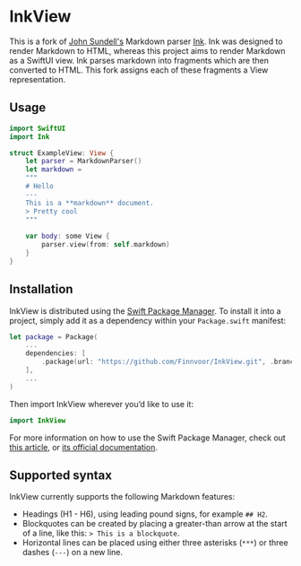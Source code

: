 # InkView
This is a fork of [John Sundell's](https://twitter.com/johnsundell) Markdown parser [Ink](https://github.com/JohnSundell/Ink).  Ink was designed to render Markdown to HTML, whereas this project aims to render Markdown as a SwiftUI view.  Ink parses markdown into fragments which are then converted to HTML.  This fork assigns each of these fragments a View representation.

## Usage
```swift
import SwiftUI
import Ink

struct ExampleView: View {
    let parser = MarkdownParser()
    let markdown =
    """
    # Hello
    ---
    This is a **markdown** document.
    > Pretty cool
    """
    
    var body: some View {
        parser.view(from: self.markdown)
    }
}
```

## Installation

InkView is distributed using the [Swift Package Manager](https://swift.org/package-manager). To install it into a project, simply add it as a dependency within your `Package.swift` manifest:

```swift
let package = Package(
    ...
    dependencies: [
        .package(url: "https://github.com/Finnvoor/InkView.git", .branch("master"))
    ],
    ...
)
```

Then import InkView wherever you’d like to use it:

```swift
import InkView
```

For more information on how to use the Swift Package Manager, check out [this article](https://www.swiftbysundell.com/articles/managing-dependencies-using-the-swift-package-manager), or [its official documentation](https://github.com/apple/swift-package-manager/tree/master/Documentation).

## Supported syntax
InkView currently supports the following Markdown features:

- Headings (H1 - H6), using leading pound signs, for example `## H2`.
- Blockquotes can be created by placing a greater-than arrow at the start of a line, like this: `> This is a blockquote`.
- Horizontal lines can be placed using either three asterisks (`***`) or three dashes (`---`) on a new line.
